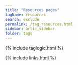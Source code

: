 ```yaml
---
title: "Resources pages"
tagName: resources
search: exclude
permalink: /tag_resources.html
sidebar: artic_sidebar
folder: tags
---
```


{% include taglogic.html %}

{% include links.html %}
